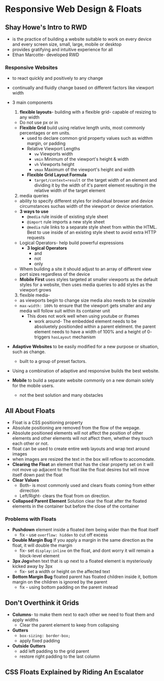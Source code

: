 # Responsive Web Design & Floats

## Shay Howe's Intro to RWD

- is the practice of building a website suitable to work on every device and every screen size, small, large, mobile or desktop
- provides gratifying and intuitive experience for all
- Ethan Marcotte- developed RWD
### Responsive Websites 
- to react quickly and positively to any change
- continually and fluidly change based on different factors like viewport width
- 3 main components
  1. **flexible layouts**- building with a flexible grid- capable of resizing to any width
    - Do not use px or in
    - **Flexible Grid** build using relative length units, most commonly percentages or em units. 
      - used to declare common grid property values such as widthm margin, or padding
      - Relative Viewport Lengths
        - `vw` Viewports width
        - `vmin` Minimum of the viewport's height & width
        - `vh` Viewports height
        - `vmax` Maximum of the viewport's height and width
      - **Flexible Grid Layout Formula**
        - `target/context=result` or the target width of an element and dividing it by the width of it's parent element resulting in the relative width of the target element
  2. media queries
    - ability to specify different styles for individual browser and device circumstances suchas width of the viewport or device orientation.
    - **3 ways to use**
      - `@media` rule inside of existing style sheet
      - `@import` rule imports a new style sheet
      - `@media` rule links to a separate style sheet from within the HTML. Best to use inside of an existing style sheet to avoid extra HTTP requests
    - Logical Operators- help build powerful expressions
      - **3 logical Operators**
        - and
        - not
        - only
    - Whem building a site it should adjust to an array of different view port sizes regardless of the device
    - **Mobile First** uses styles targeted at smaller viewports as the default styles for a website, then uses media queries to add styles as the viewport grows    
  3. flexible media-
    - as viewports begin to change size media also needs to be sizeable
    - `max-width: 100%` to ensure that the viewport gets smaller and any media will follow suit within its container unit
      - This does not work well when using youtube or iframes
        - work around- The embedded element needs to be absoluetely positionded within a parent elelment. the parent element needs to have a width of 100% and a height of 0- triggers `hasLayout` mechanism


- **Adaptive Websites** to be easily modified for a new purpose or situation, such as change.
  - built to a group of preset factors.
- Using a combination of adaptive and responsive builds the best website.
- **Mobile** to build a separate website commonly on a new domain solely for the mobile users. 
  - not the best solution and many obstacles

## All About Floats

- Float is a CSS positioning property
- Absolute positioning are removed from the flow of the wepage.
- Absolute positioned elements will not affect the position of other elements and other elements will not affect them, whether they touch each other or not.
- float can be used to create entire web layouts and wrap text around images
- when images are resized the text in the box will reflow to accomodate.
- **Clearing the Float** an element that has the clear property set on it will not move up adjacent to the float like the float desires but will move itself down past the float
- **Clear Values**
  - Both- is most commonly used and clears floats coming from either dirrection
  - Left/Right- clears the float from on direction.
- **Collapsed Parent Element** Solution clear the float after the floated elements in the container but before the close of the container

### Problems with Floats

- **Pushdown** element inside a floated item being wider than the float itself
  - fix - use `overflow: hidden` to cut off excess
- **Double Margin Bug** If you apply a margin in the same direction as the float, it will double the margin
  - fix- set `display:inline` on the float, and dont worry it will remain a block-level element
- **3px Jog**when text that is up next to a floated element is mysteriously kicked away by 3px
  - fix- set a width or height on the affected text
- **Bottom Margin Bug** floated parent has floated children inside it, bottom margin on the children is ignored by the parent
  - fix - using bottom padding on the parent instead

## Don't Overthink it Grids

- **Columns**- to make them next to each other we need to float them and apply widths
  - Clear the parent element to keep from collapsing
- **Gutters** 
  - `box-sizing: border-box;` 
  - apply fixed padding
- **Outside Gutters** 
  - add left padding to the grid parent
  - restore right padding to the last column

## CSS Floats Explained by Riding An Escalator
